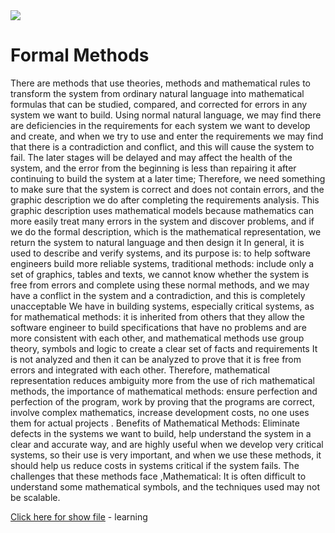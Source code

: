 
<img src="https://user-images.githubusercontent.com/107370302/201481255-640097c1-6ee0-44f8-8549-0756f2bd9226.png" >

# Formal Methods
There are methods that use theories, methods and mathematical rules to transform the system from ordinary natural language into mathematical formulas that can be studied, compared, and corrected for errors in any system we want to build. Using normal natural language, we may find there are deficiencies in the requirements for each system we want to develop and create, and when we try to use and enter the requirements we may find that there is a contradiction and conflict, and this will cause the system to fail. The later stages will be delayed and may affect the health of the system, and the error from the beginning is less than repairing it after continuing to build the system at a later time; Therefore, we need something to make sure that the system is correct and does not contain errors, and the graphic description we do after completing the requirements analysis. This graphic description uses mathematical models because mathematics can more easily treat many errors in the system and discover problems, and if we do the formal description, which is the mathematical representation, we return the system to natural language and then design it In general, it is used to describe and verify systems, and its purpose is: to help software engineers build more reliable systems, traditional methods: include only a set of graphics, tables and texts, we cannot know whether the system is free from errors and complete using these normal methods, and we may have a conflict in the system and a contradiction, and this is completely unacceptable We have in building systems, especially critical systems, as for mathematical methods: it is inherited from others that they allow the software engineer to build specifications that have no problems and are more consistent with each other, and mathematical methods use group theory, symbols and logic to create a clear set of facts and requirements It is not analyzed and then it can be analyzed to prove that it is free from errors and integrated with each other. Therefore, mathematical representation reduces ambiguity more from the use of rich mathematical methods, the importance of mathematical methods: ensure perfection and perfection of the program, work by proving that the programs are correct, involve complex mathematics, increase development costs, no one uses them for actual projects . Benefits of Mathematical Methods: Eliminate defects in the systems we want to build, help understand the system in a clear and accurate way, and are highly useful when we develop very critical systems, so their use is very important, and when we use these methods, it should help us reduce costs in systems critical if the system fails. The challenges that these methods face ,Mathematical: It is often difficult to understand some mathematical symbols, and the techniques used may not be scalable.



[Click here for show file](https://github.com/psau-edu-sa/se3131-article-osamagh20/files/10015681/default.pdf) - learning

